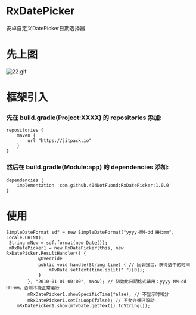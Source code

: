 # RxDatePicker
安卓自定义DatePicker日期选择器
 
# 先上图
![22.gif](https://upload-images.jianshu.io/upload_images/10151120-278bae2f92f88e33.gif?imageMogr2/auto-orient/strip)
 
# 框架引入
### 先在 build.gradle(Project:XXXX) 的 repositories 添加:
~~~
repositories {
    maven {
        url "https://jitpack.io"
    }
}
~~~
### 然后在 build.gradle(Module:app) 的 dependencies 添加: 
~~~
dependencies {
	implementation 'com.github.404NotFuond:RxDatePicker:1.0.0'
}
~~~
# 使用
~~~
SimpleDateFormat sdf = new SimpleDateFormat("yyyy-MM-dd HH:mm", Locale.CHINA);
 String mNow = sdf.format(new Date());
 mRxDatePicker1 = new RxDatePicker(this, new RxDatePicker.ResultHandler() {
            @Override
            public void handle(String time) { // 回调接口，获得选中的时间
                mTvDate.setText(time.split(" ")[0]);
            }
        }, "2010-01-01 00:00", mNow); // 初始化日期格式请用：yyyy-MM-dd HH:mm，否则不能正常运行
        mRxDatePicker1.showSpecificTime(false); // 不显示时和分
        mRxDatePicker1.setIsLoop(false); // 不允许循环滚动
	mRxDatePicker1.show(mTvDate.getText().toString());
~~~
